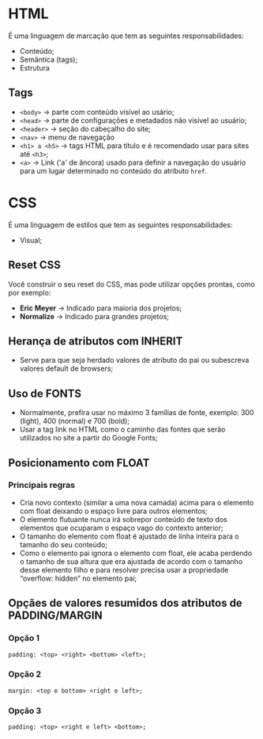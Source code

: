 # HTML

É uma linguagem de marcação que tem as seguintes responsabilidades:
- Conteúdo;
- Semântica (tags);
- Estrutura

## Tags
- `<body>` &rarr; parte com conteúdo visível ao usário;
- `<head>` &rarr; parte de configurações e metadados não visível ao usuário;
- `<header>` &rarr; seção do cabeçalho do site;
- `<nav>` &rarr; menu de navegação
- `<h1> a <h5>` &rarr; tags HTML para título e é recomendado usar para sites até `<h3>`;
- `<a>` &rarr; Link ('a' de âncora) usado para definir a navegação do usuário para um lugar determinado no conteúdo do atributo `href`.

# CSS

É uma linguagem de estilos que tem as seguintes responsabilidades:
- Visual;


## Reset CSS
Você construir o seu reset do CSS, mas pode utilizar opções prontas, como por exemplo:
- **Eric Meyer** &rarr; Indicado para maioria dos projetos;  
- **Normalize** &rarr; Indicado para grandes projetos;

## Herança de atributos com INHERIT
- Serve para que seja herdado valores de atributo do pai ou subescreva valores default de browsers;

## Uso de FONTS
- Normalmente, prefira usar no máximo 3 famílias de fonte, exemplo: 300 (light), 400 (normal) e 700 (bold);
- Usar a tag link no HTML como o caminho das fontes que serão utilizados no site a partir do Google Fonts;

## Posicionamento com FLOAT
### Principais regras
- Cria novo contexto (similar a uma nova camada) acima para o elemento com float deixando o espaço livre para outros elementos;
- O elemento flutuante nunca irá sobrepor conteúdo de texto dos elementos que ocuparam o espaço vago do contexto anterior;
- O tamanho do elemento com float é ajustado de linha inteira para o tamanho do seu conteúdo;
- Como o elemento pai ignora o elemento com float, ele acaba perdendo o tamanho de sua altura que era ajustada de acordo com o tamanho desse elemento filho e para resolver precisa usar a propriedade “overflow: hidden” no elemento pai;

## Opçães de valores resumidos dos atributos de PADDING/MARGIN

### Opção 1

`padding: <top> <right> <bottom> <left>;`

### Opção 2
`margin: <top e bottom> <right e left>;`

### Opção 3
`padding: <top> <right e left> <bottom>;`